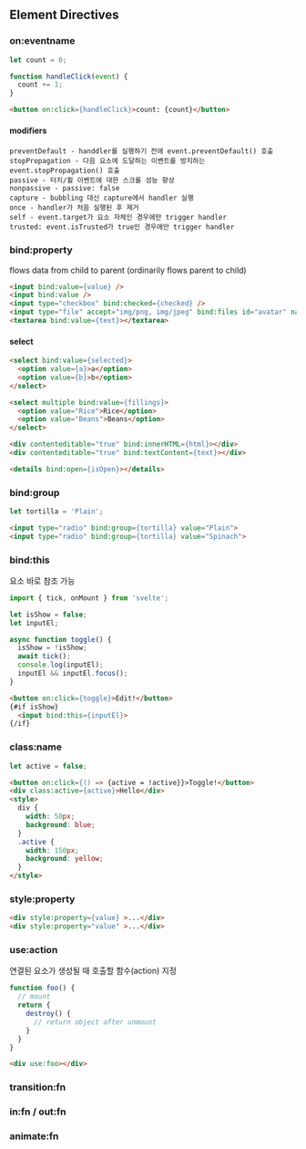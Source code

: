 ## Element Directives

### on:eventname

```js
let count = 0;

function handleClick(event) {
  count += 1;
}
```
```html
<button on:click={handleClick}>count: {count}</button>
```
#### modifiers
```
preventDefault - handdler를 실행하기 전에 event.preventDefault() 호출
stopPropagation - 다음 요소에 도달하는 이벤트를 방지하는 event.stopPropagation() 호출
passive - 터치/휠 이벤트에 대한 스크롤 성능 향상
nonpassive - passive: false
capture - bubbling 대신 capture에서 handler 실행
once - handler가 처음 실행된 후 제거
self - event.target가 요소 자체인 경우에만 trigger handler
trusted: event.isTrusted가 true인 경우에만 trigger handler
```

### bind:property
flows data from child to parent (ordinarily flows parent to child)

```html
<input bind:value={value} />
<input bind:value />
<input type="checkbox" bind:checked={checked} />
<input type="file" accept="img/png, img/jpeg" bind:files id="avatar" name="avatar" />
<textarea bind:value={text}></textarea>
```

#### select
```html
<select bind:value={selected}>
  <option value={a}>a</option>
  <option value={b}>b</option>
</select>
```

```html
<select multiple bind:value={fillings}>
  <option value="Rice">Rice</option>
  <option value="Beans">Beans</option>
</select>
```

```html
<div contenteditable="true" bind:innerHTML={html}></div>
<div contenteditable="true" bind:textContent={text}></div>
```

```html
<details bind:open={isOpen}></details>
```
### bind:group
```js
let tortilla = 'Plain';
```
```html
<input type="radio" bind:group={tortilla} value="Plain">
<input type="radio" bind:group={tortilla} value="Spinach">
```

### bind:this
요소 바로 참조 가능

```js
import { tick, onMount } from 'svelte';

let isShow = false;
let inputEl;

async function toggle() {
  isShow = !isShow;
  await tick();
  console.log(inputEl);
  inputEl && inputEl.focus();
}
```
```html
<button on:click={toggle}>Edit!</button>
{#if isShow}
  <input bind:this={inputEl}>
{/if}
```

### class:name
```js
let active = false;
```

```html
<button on:click={() => {active = !active}}>Toggle!</button>
<div class:active={active}>Hello</div>
<style>
  div {
    width: 50px;
    background: blue;
  }
  .active {
    width: 150px;
    background: yellow;
  }
</style>
```

### style:property
```html
<div style:property={value} >...</div>
<div style:property="value" >...</div>
```

### use:action
연결된 요소가 생성될 때 호출할 함수(action) 지정
```js
function foo() {
  // mount
  return {
    destroy() {
      // return object after unmount
    }
  }
}
```
```html
<div use:foo></div>
```

### transition:fn

### in:fn / out:fn

### animate:fn
